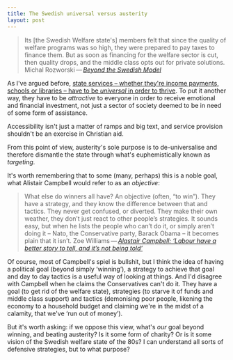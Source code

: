 ```yaml
---
title: The Swedish universal versus austerity
layout: post
---
```


>  Its [the Swedish Welfare state's] members felt that since the quality of welfare programs was so high, they were prepared to pay taxes to finance them. But as soon as financing for the welfare sector is cut, then quality drops, and the middle class opts out for private solutions. Michal Rozworski&thinsp;&#8212;&thinsp;<cite>[Beyond the Swedish Model](https://www.jacobinmag.com/2015/02/sweden-welfare-social-democracy-socialism/)</cite>

As I've argued before, [state services &#8211; whether they're income payments, schools or libraries &#8211; have to be _universal_ in order to thrive](/2014/09/in-praise-of-universality/). To put it another way, they have to be _attractive_ to everyone in order to receive emotional and financial investment, not just a sector of society deemed to be in need of some form of assistance.

Accessibility isn't just a matter of ramps and big text, and service provision shouldn't be an exercise in Christian aid.

From this point of view, austerity's sole purpose is to de-universalise and therefore dismantle the state through what's euphemistically known as _targeting_.

It's worth remembering that to some (many, perhaps) this is a noble goal, what Alistair Campbell would refer to as an _objective_:

> What else do winners all have? An objective (often, “to win”). They have a strategy, and they know the difference between that and tactics. They never get confused, or diverted. They make their own weather, they don’t just react to other people’s strategies. It sounds easy, but when he lists the people who can’t do it, or simply aren’t doing it – Nato, the Conservative party, Barack Obama – it becomes plain that it isn’t. Zoe Williams&thinsp;&#8212;&thinsp;<cite>[Alastair Campbell: ‘Labour have a better story to tell, and it’s not being told’](http://www.theguardian.com/politics/2015/feb/27/alastair-campbell-interview)</cite>

Of course, most of Campbell's spiel is bullshit, but I think the idea of having a political goal (beyond simply &#8216;winning&#8217;), a strategy to achieve that goal and day to day tactics is a useful way of looking at things. And I'd disagree with Campbell when he claims the Conservatives can't do it. They have a goal (to get rid of the welfare state), strategies (to starve it of funds and middle class support) and tactics (demonising poor people, likening the economy to a household budget and claiming we're in the midst of a calamity, that we've &#8216;run out of money&#8217;).

But it's worth asking: if we oppose this view, what's _our_ goal beyond winning, and beating austerity? Is it some form of charity? Or is it some vision of the Swedish welfare state of the 80s? I can understand all sorts of defensive strategies, but to what purpose?




